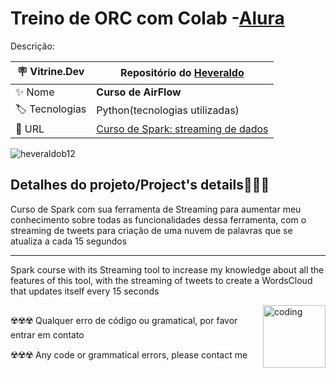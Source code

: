 # Treino de ORC com Colab -[Alura](https://www.alura.com.br)

Descrição:

| :placard: Vitrine.Dev |    Repositório do [Heveraldo](https://www.linkedin.com/in/heveraldo-serra-7b3544200/)  |
| -------------  | --- |
| :sparkles: Nome        | **Curso de AirFlow**
| :label: Tecnologias | Python(tecnologias utilizadas)
| :rocket: URL         | [Curso de Spark: streaming de dados](https://cursos.alura.com.br/course/spark-streaming-dados)

<!-- Inserir imagem com a #vitrinedev ao final do link -->
<p align="left"> <img src="https://upload.wikimedia.org/wikipedia/commons/thumb/f/f3/Apache_Spark_logo.svg/2560px-Apache_Spark_logo.svg.png" alt="heveraldob12"/> </p>


## Detalhes do projeto/Project's details👨🏾‍💻

Curso de Spark com sua ferramenta de Streaming para aumentar meu conhecimento sobre todas as funcionalidades dessa ferramenta, com o streaming de tweets para criação de uma nuvem de palavras que se atualiza a cada 15 segundos

---

Spark course with its Streaming tool to increase my knowledge about all the features of this tool, with the streaming of tweets to create a WordsCloud that updates itself every 15 seconds

<img align="right" alt="coding" width="100" src="https://imagepng.org/wp-content/uploads/2018/08/twitter-icone-1024x1024.png#vitrinedev">

## 
☢️☢️☢️ Qualquer erro de código ou gramatical, por favor entrar em contato

☢️☢️☢️ Any code or grammatical errors, please contact me
